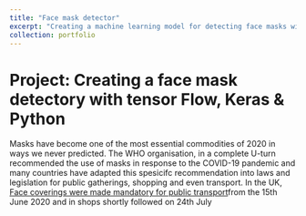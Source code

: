 ```yaml
---
title: "Face mask detector"
excerpt: "Creating a machine learning model for detecting face masks with Python <br/><img src='/images/2020-08-01-fask-mask/mask.jpg' style="max-width: 500px;">"
collection: portfolio
---
```


# Project: Creating a face mask detectory with tensor Flow, Keras & Python

Masks have become one of the most essential commodities of 2020 in ways we never predicted. The WHO organisation, in a complete U-turn recommended the use of masks in response to the COVID-19 pandemic and many countries have adapted this spesicifc recommendation into laws and legislation for public gatherings, shopping and even transport. In the UK, [Face coverings were made mandatory for public transport]()from the 15th June 2020 and in shops shortly followed on 24th July